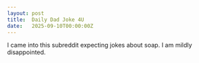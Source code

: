 ```yaml
---
layout: post
title:  Daily Dad Joke 4U
date:   2025-09-10T00:00:00Z
---
```

I came into this subreddit expecting jokes about soap. I am mildly disappointed.
